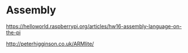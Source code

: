 # Assembly

https://helloworld.raspberrypi.org/articles/hw16-assembly-language-on-the-pi

http://peterhigginson.co.uk/ARMlite/
